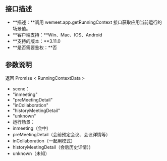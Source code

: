 ## 接口描述
- **描述：**调用 wemeet.app.getRunningContext 接口获取应用当前运行的场景值。
- **客户端支持：**Win、Mac、IOS、Android
- **支持的版本：**3.11.0
- **是否需要鉴权：**否

## 参数说明
返回 Promise &lt; RunningContextData &gt;
- scene：
 - "inmeeting"
 - "preMeetingDetail"
 - "inCollaboration"
 - "historyMeetingDetail"
 - "unknown"
- 运行场景：
 - inmeeting（会中）
 - preMeetingDetail（会前预定会议、会议详情等）
 - inCollaboration（一起用模式）
 - historyMeetingDetail（会后历史详情）)
 - unknown（未知）
